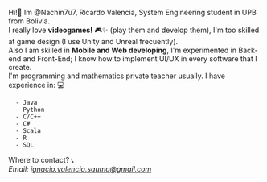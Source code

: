 Hi!👋 Im @Nachin7u7, Ricardo Valencia, System Engineering student in UPB from Bolivia.\
I really love **videogames!** 🎮✨ (play them and develop them), I'm too skilled at game design (I use Unity and Unreal frecuently).\
Also I am skilled in **Mobile and Web developing**, I'm experimented in Back-end and Front-End; I know how to implement UI/UX in every software that I create.\
I'm programming and mathematics private teacher usually.
  I have experience in: 💻
  ```
    - Java
    - Python
    - C/C++
    - C#
    - Scala
    - R
    - SQL
 ```
  
Where to contact? 📞\
  *Email: ignacio.valencia.sauma@gmail.com*

